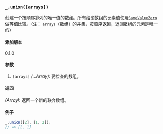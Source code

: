 ### `_.union([arrays])`[​](#_unionarrays "_unionarrays的直接链接")

创建一个按顺序排列的唯一值的数组。所有给定数组的元素值使用[`SameValueZero`](http://ecma-international.org/ecma-262/6.0/#sec-samevaluezero)做等值比较。（注： `arrays`（数组）的并集，按顺序返回，返回数组的元素是唯一的）

#### 添加版本

0.1.0

#### 参数

1.  `[arrays]` _(...Array)_: 要检查的数组。

#### 返回

_(Array)_: 返回一个新的联合数组。

#### 例子


```js
_.union([2], [1, 2]);
// => [2, 1]

```